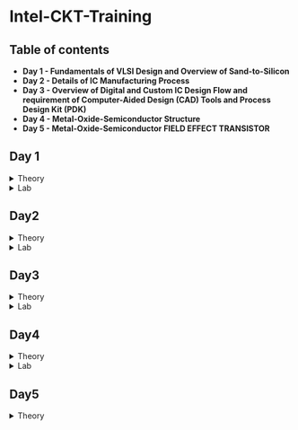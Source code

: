 # Intel-CKT-Training

## Table of contents

- **Day 1 - Fundamentals of VLSI Design and
Overview of Sand-to-Silicon**
- **Day 2 - Details of IC Manufacturing Process**
- **Day 3 - Overview of Digital and Custom IC Design Flow and requirement of Computer-Aided Design (CAD) Tools and Process Design Kit (PDK)**
- **Day 4 - Metal-Oxide-Semiconductor Structure** 
- **Day 5 - Metal-Oxide-Semiconductor FIELD EFFECT TRANSISTOR** 
  
## Day 1 
 <details><summary> Theory </summary>
 
  
  ## **Overview of VLSI Design**
  - **Packaged Chip**
  
    -There are different types of packaging:
      - System in a package (SIP)
      - Dual in-line package (DIP)
      - Quad-flat no-leads (QFN)
      - Ball grid array (BGA)
  
    -The central part of the chip is call die.
  
   - **Die and Wafer**
 
        ![image](https://user-images.githubusercontent.com/122155193/211223009-eefb6003-b59f-45d3-867b-3a645ad9e624.png)

      - A Single wafer contains 10’s of thousands die
      - All the components fabricated on the die

    - **Inside the Die**
       -  Digital: Gates, Muxes, decoders, counters, Resistors, FSMs
       -  Analog and RF: Clock: VCO and PLL; Voltage Ref. and Reg.: Bandgap reference, LDO, DC-DC converter; Data: PRBS generator; Amplifiers and Filters
       -  Memory and Memory Controller: Static Random Access Memory (SRAM) and SRAM controller

    - **Moore’s Law**
      - The observation that the number of transistors in a dense integrated circuit (IC) doubles about every two years.
  
    - **VLSI Design Methodology**
      - Types of VLSI Design styles:
        1) **Field programming gate array (FPGA) design**
            - Faster prototyping and cost-effective
            - Consists of:
              - Input/output buffers
              - Array of configurable logic blocks (CLBs)
              - Programmable interconnect structures
            - The programming of interconnects is accomplished by programming of RAM
            - Signal routing between the CLBs and the I/O blocks made by configurable switching matrices
  
        2) **Application-specific integrated circuit (ASIC)**
            - **Standard cell based design**
              - It is one of the most prevalent full-custom design styles and requires development of a full-custom mask set.
              - All of the commonly used logic cells are developed, characterized, and stored in a standard-cell library.
              - Each cell is characterized according to several different categories:
                - Delay time vs load capacitance and input transition
                - Circuit simulation model, Timing simulation model, Fault simulation model
                - Cell data for place-and route
                - Mask data
            - **Full Custom Design**
              - the entire mask design is done without using any library.
              - Productivity is very low because the geometry, orientation, and placement of every transistor is done individually by the designers.
              - Developmental cost of such a design style is becoming huge.
              - All the analog and RF designs are full custom design.
  
  - **VLSI Design Quality**
  
      - Important criteria to measure the design quality:
  
         1) **Testability**
             - Generation of good test vecto.
             - Availability of good test fixture at speed.
             - Design of testable chip.
  
          2) **Yield and Manufacturability**
             - Yield: No. of tested ok chips/Total no. of Chips
             - Functional Yield: Checks at lower speed
             - Parametric Yield: Checks at required speed
  
          3) **Reliability**
              - ESD and EOS
              - Electromigration
              - Oxide breakdown
              - Power and ground bouncing
             - On-chip noise and cross-talk
  
           4) **Technology Upgradability**
              - functional module for design reuse can be achieved quickly with minimal cost.
              - Develop and use advanced CAD tools.
  
  - **Package Technology**
     - Chip designers should work closely with package designers from the start of the project to avoid failures of the VLSI chip.
  
     - Types of package:
        1) **Pin-through-hole (PTH):**
  
          - ![image](https://user-images.githubusercontent.com/122155193/211224732-7f1409d0-0dd4-49c4-aefa-23b01355a877.png)
  
          - holes drilled in PCB
          - Not cost effective 
  
        2) **Surface Mount Technology (SMT):**
  
          - ![image](https://user-images.githubusercontent.com/122155193/211224778-c207e8e2-0d2e-4a39-80e2-166091dddbf9.png)
  
          - Directly soldered on the PCB
          - Cost and space effective
  
        3) **Plastic:**
  
          - Permeable to environmental moisture
  
        4) **Ceramic:**
  
          - Power consumption, performance and environmental requirements
  
   - **CAD Tools**
      - Essential for timely development of integrated circuits.
      - CAD technology for VLSI chip design can be categorized into the following areas:
        - High-level synthesis
        - Logic synthesis
        - Circuit optimization
        - Layout
        - Placement and routing
        - Simulation
        - Design rules and checking
</details>

<Details>
  <summary> Lab </summary>
  
  ![image](https://user-images.githubusercontent.com/122155193/212777972-3d05e02e-1d9e-40ab-acba-fa41b4cd8039.png)

  
  ![image](https://user-images.githubusercontent.com/122155193/212778069-7ee6a882-57e1-48c8-941b-44407e52732e.png)

  
  ![image](https://user-images.githubusercontent.com/122155193/212778105-4a20f06e-20c8-4c82-8302-8c0f57c0a0a4.png)

</details>

## Day2
  <details>
  <summary> Theory </summary>
  
 ## **Analog VLSI Design Flow and CMOS Fabrication Process**
  - **Analog IC Design Process**
  
  ![tempsnip](https://user-images.githubusercontent.com/122155193/211691046-388cdea4-312d-44c6-8dae-3ae16b00909f.png)
  
  ![image](https://user-images.githubusercontent.com/122155193/211691175-91c7f27c-d825-40d4-891b-8fdc6719a969.png)

  - **Analog IC Design Process and its Relation with CAD and PDK**
  
  ![image](https://user-images.githubusercontent.com/122155193/211691478-f31aea87-d443-4210-b7c5-4443de798448.png)

  - **Role of Circuit Designer**
    - Design a practical circuit based on the device limits, technology constraints and physical implementations rather than a ideal circuit.
    - Have very good understanding of layout design, so that in less iterations the design can be fridged.
    - Always discuss with the layout designer for better and efficient circuit design.
  
  - **CMOS Technology**
    - Comparison of BJT and MOSFET Technology
    ![image](https://user-images.githubusercontent.com/122155193/211692066-23cdd7bc-12da-458f-9637-16315e0f7969.png)

    - Categorization of the CMOS Technology:
      - Submicron Technology: Lmin ≥ 0.35 µm
      - Deep Submicron Technology (DSM): 0.1 µm ≤ Lmin ≤ 0.35 µm
      - Ultra-Deep Submicron Technology (UDSM): Lmin ≤ 0.1 µm
      - BiCMOS Technology: Lmin = 0.5 µm
      
  - **CMOS Fabrication Process**  
    ![image](https://user-images.githubusercontent.com/122155193/211721141-61278ee4-ba64-41dc-b42c-0d119b56b6ea.png)

 <Details>
 <summary> 1. Wafer formation (sand-to-silicon) </summary>
 
 - The basic raw material used in CMOS fabs is a **wafer or disk of silicon** (roughly 75 mm to 300 mm in diameter and less than 1 mm thick).
 - Wafers are cut from boules, cylindrical ingots of singlecrystal silicon.
 - In order to to provide the crystal with the required electrical properties, **controlled amounts of impurities** are added to the melt.
 - A seed crystal is dipped into the melt (**to initiate crystal growth**), and the seed is gradually withdrawn vertically from the melt while simultaneously being rotated.
 - Then, the molten silicon attaches itself to the seed and recrystallizes.
 - Growth rates vary from 30 to 180 mm/hour.
 </details>
 
 <Details>
 <summary> 2. Photolithography </summary>
 
 - The **patterning** is achieved by a process called photolithography.
 - Used as the primary method in defining areas of interest.
 - The wafer is coated with the photoresist and subjected to selective illumination through **the photomask**.
 - A **photomask** is constructed with chromium (chrome) covered quartz glass. 
 - A UV light source is used to expose the photoresist.
 - **Developer solvent** is then used to dissolve the soluble unexposed photoresist, leaving islands of insoluble exposed photoresist.
 </details>
 
 <Details>
 <summary> 3. Well and Channel Formation </summary>
 
 - There are 4 CMOS technology processes:
   1) **N-well process**
      - the pMOS transistors are built in a n-well and the nMOS transistor is placed in the p-type substrate.
      
      ![image](https://user-images.githubusercontent.com/122155193/211732817-ce8ab953-ea39-431d-af7b-6502177adafd.png)
    
   2) **P-well process**
      - the nMOS transistors are built in a p-well and the pMOS transistor is placed in the n-type substrate. 
      - Used to optimize the pMOS transistor performance.
   
      ![image](https://user-images.githubusercontent.com/122155193/211733248-1b1f249a-0d82-469e-bd19-5e97b8112e2c.png)
 
   3) **Twin-well process**
       - Accompanied the emergence of n-well processes. 
       - A twinwell process allows the optimization of each transistor type.
      
      ![image](https://user-images.githubusercontent.com/122155193/211733777-f1c19a5f-d0a5-4ae4-bb14-886ce4253585.png)
      
    4) **Triple-well process**
       - Provide good isolation between analog and digital blocks in mixed-signal chips; 
       - It is also used to isolate high-density dynamic memory from logic.  

        ![image](https://user-images.githubusercontent.com/122155193/211734116-ae807cfb-2c10-44a5-a50b-b227d9a45d31.png)
 </details>
 
 <Details>
 <summary> 4. Silicon Dioxide (Sio2) </summary>
 
 - Oxidation of silicon is achieved by heating silicon wafers in an oxidizing atmosphere.
 - Some common approaches:
 
    - **Wet Oxidation** (oxidizing atmosphere contains water vapor)
      - The temperature is usually between 900 °C and 1000 °C.
      - Wet oxidation is a rapid process.
      
    - **Dry Oxidation** (oxidizing atmosphere is pure oxygen)
      - Temperatures are in the region of 1200 °C to achieve an acceptable growth rate.
      - Dry oxidation forms a better quality oxide than wet oxidation.
      - It is used to form thin, highly controlled gate oxides, while wet oxidation may be used to form thick field oxides.
    
    - **Atomic Layer Deposition (ALD)** 
      - when a thin chemical layer (material A) is attached to a surface and then a chemical (material B) is introduced to produce a thin layer of the required layer.
  </details>
 
  <Details>
 <summary> 5. Isolation </summary>
  
  - Individual devices in a CMOS process need to be isolated from one another so that they do not have unexpected interactions.
  - The transistor gate consists of a **thin gate oxide layer**.
  - The **thick oxide** used to be formed by a process called Local Oxidation of Silicon (LOCOS).ed to be formed by a process called Local Oxidation of Silicon (LOCOS).
  - A problem with LOCOS-based processes is the transition between thick andthin oxide, which extended some distance laterally to form a so-called bird’s beak.
  - Starting around the 0.35 µm node, **shallow trench isolation (STI)** was introduced to avoid the problems with LOCOS.
  - STI forms insulating trenches of SiO2 surrounding the transistors (everywhere except the active area).
 </details>
 
 <Details>
 <summary> 6. Gate Oxide </summary>

 - This is most commonly in the form of silicon dioxide (SiO2).
 - The transistor gate consists of a **thin gate oxide layer**.
</details>

<Details>
 <summary> 7. Gate and Source/Drain Formations </summary>
 
 - Grow gate oxide wherever transistors are required.
 - **area = source + drain + gate**
 - Deposit polysilicon on chip.
 - Pattern polysilicon (both gates and interconnect).
 - Etch exposed gate oxide, at this stage, the chip has windows down to the well or substrate wherever a source/drain diffusion is required.
 - Implant pMOS and nMOS source/drain regions.
 </details>
 
 <Details>
 <summary> 8. Contacts and Metallization </summary>
 
 - Contact cuts are made to source, drain, and gate according to the contact mask. These are holes etched in the dielectric after the source/drain formation.
 - Older processes commonly use aluminum (Al) for wires, although newer ones offer copper (Cu) for lower resistance.
 - Tungsten (W) can be used as a plug to fill the contact holes.
 </details>
  
<Details>
 <summary> 9. Passivation </summary>
 
 - The final processing step is to add a protective glass layer called passivation or over glass that prevents the ingress of contaminants.
 - Openings in the passivation layer, called overglass cuts, allow connection to I/O pads and test probe points if needed.
 </details>
 
 <Details>
 <summary> 10. Metrology </summary>
 
 - Metrology is the science of measuring.
 - Everything that is built in a semiconductor process has to be measured to give feedback to the manufacturing process.
</details>
</details>

<Details>
 <summary> Lab </summary>
  
  [Assignment Day 2.pdf](https://github.com/Maryam288/Intel-CKT-Training/files/10389974/Assignment.Day.2.pdf)
</details>
 
## Day3
  <Details>
  <summary> Theory </summary>
  
 ## **CMOS Fabrication Process in DeepSubmicron (DSM) and Ultra DeepSubmicron (UDSM) Technology**
 
 - **Disadvantage of the Submicron CMOS Process**
 
    - Isolation of the Transistors:
      - The use of **reverse bias pn junctions** to isolate transistors becomes **impractical as the transistor sizes decrease**.
    
 - **Local Oxidation of Silicon (LOCOS) Isolation Process**
    - LOCOS is the traditional isolation technique used in submicron processes.
    
  ![image](https://user-images.githubusercontent.com/122155193/211982154-f8f38e6d-ec0d-4d9e-b6c8-30f3d6454cdc.png)    ![image](https://user-images.githubusercontent.com/122155193/211982694-d5600c58-a8c2-4875-9c4d-e6f1de87bdc5.png)
   
   - Limitation of this technique:
     - Bird’s beak effect
     - Surface area which is lost to this encroachment
     
   - Advantages of LOCOS fabrication process:
      - Simple process flow
      - High oxide quality because the whole LOCOS structure is thermally grown.
   
   
  - **Sallow Trench Isolation Technology**
  
    - STI isolation process is the preferred isolation process for deep-submicron process because it completely avoids Bird’s beak shape characteristics.
    
    ![image](https://user-images.githubusercontent.com/122155193/211989171-54995dfb-273f-42e8-8011-781d3c3458ed.png)
    - STI is more suitable for the increased density in a small area because it allows forming smaller isolation regions.
    - The disadvantage is larger number of process steps.

  - **Illustration of a Deep Submicron (DSM) CMOS Technology**
  
    - The DSM technology provides:
      - A deep n-well that can be utilized to reduce substrate noise coupling.
      - A MOS Varactor that can be used to make voltage controlled oscillators (VCOs).
      - Different kind of resistors like: **Diffused and/or implanted resistors**, **Well resistors**, **Poly resistors**, **Metal Resistors**.
      - At least 6 levels of metal that can form many useful structures such as inductors, capacitors, and transmission lines.
  
       ![image](https://user-images.githubusercontent.com/122155193/212009429-1cd43858-07c1-46c4-8753-2daf96f1b9b9.png)

- **Different Types of Capacitor in Deep Submicron (DSM) CMOS Technology**
  ![image](https://user-images.githubusercontent.com/122155193/212011793-ef905a9b-4e3e-4948-a520-d8fe48e1a840.png)

 - **Example of a DSM Technology Process (SKY130)** 
  
  ![image](https://user-images.githubusercontent.com/122155193/212012219-db2cf3a3-d372-4ea5-82a4-ba27bfdf4f95.png)
  
  - **Major Fabrication Steps for a DSM CMOS Process** 

  ![image](https://user-images.githubusercontent.com/122155193/212208610-02744f7c-4479-41d4-84d0-38e75fe3c879.png)

<Details>
 <summary> n and p-well Creation </summary>

- NMOS wil be fabricated in the p-well and PMOS in the n-well.
- Done by implantation followed by a deep diffusion.
 </details>
 
 <Details>
 <summary> Sallow Trench Isolation Creation </summary>

-  STI electrically isolates one region/transistor from another.
 </details>
 
 <Details>
 <summary> Threshold Shift and Anti-Punch through Implants </summary>

- The natural thresholds of the **NMOS is about 0V** and of the **PMOS is about –1.2V**.
- p-implant is used to make the NMOS harder to invert and the PMOS easier resulting in threshold voltages balanced around zero volts.
- Implant can be applied to create a higher-doped region beneath the channels to prevent punch-through from the drain depletion region extending to source depletion region.
 </details>
 
 <Details>
 <summary> Thin Oxide and Polysilicon Gate </summary>

- A thin oxide is deposited followed by polysilicon. These layers are removed where they are not wanted.
 </details>
 
 <Details>
 <summary> Lightly Doped Source and Drain </summary>

- A lightly-doped implant is used to create a lightly-doped source and drain next to the channel of the MOSFETs.
 </details>
 
 <Details>
 <summary> Sidewall Spacer </summary>

- A layer of dielectric is deposited on the surface and removed in such a way as to leave “sidewall spacers” next to the thin-oxide-polysilicon-polycide sandwich.
 - These sidewall spacers will prevent the part of the source and drain next to the channel from becoming heavily doped.
 </details>
 
 <Details>
 <summary> Implantation of Havily Doped Source and Drain </summary>

- Provide the completed sources and drains.
- Allows for ohmic contact into the wells and substrate.
  </details>
  
  <Details>
 <summary> Siliciding (Salicide and Polyside) </summary>

- Reduces the resistance of the bulk diffusions and polysilicon and forms an ohmic contact with material on which it is deposited.
  </details>
  
 <Details>
 <summary> Intermediate Oxide Layer </summary> 

- An oxide layer is used to cover the transistors and to planarize the surface.
 </details>
 
 <Details>
 <summary> First Level Metal </summary> 

- Tungsten plugs are built through the lower intermediate oxide layer to provide contact between the devices, wells and substrate to the first-level metal.
 </details>
 
 <Details>
 <summary> Second Level Metal </summary> 

- The previous step is repeated for the second-level metal.
 </details>
 
 - **Summary of Deep Submicron (DSM) CMOS Fabrication Process**
    - DSM technology typically has a minimum channel length between 0.35μm and 0.1μm.
    - DSM technology addresses the problem of excessive depletion region widths in junction isolation techniques by using shallow trench isolation.
    - DSM technology may have from 4 to 8 levels of metal.
    - Lightly doped drains and sources are a key aspect of DSM technology.
    
 - **Ultra Deep Submicron (UDSM) CMOS Technology**
    - Lmin ≤ 0.1 microns.
    - Minimum feature size less than 100 nanometers.
    - 22 nm drawn length, 5 nm lateral diffusion, 1 nm transistor gate oxide, 8 layers of copper interconnect.
    - Specialized processing is used to increase drive capability and maintain low off currents.
    
  - **Advantage of UDSM CMOS Technology**
  
 <Details>
 <summary> Digital Viewpoint </summary> 

- Improved Ion/Ioff
 - Reduced gate capacitance
 - Higher drive current capability
 - Reduced interconnect density
 - Reduction of active power
 </details>
 
  <Details>
 <summary> Analog Viewpoint </summary> 

- More levels of metal
 - Higher cutoff frequency
 - Higher capacitance density
 - Reduced junction capacitance per transconductance
 - More speed
 </details>
 
 - **Disadvantage of UDSM CMOS Technology**
 <Details>
 <summary> Analog Viewpoint </summary> 

- Reduction in power supply resulting in reduced headroom.
 - Gate leakage currents.
 - Reduced small signal intrinsic gain.
 - Increased nonlinearity.
 - Increased noise and poorer matching.
 </details>
 </details>

<Details>
 <summary> Lab </summary> 
  
 <Details>
 <summary> Q6) What are the advantages of ultra-deep submicron process over deep submicron process. </summary>
 
  - Improved Ion/Ioff
  - Reduced gate capacitance
  - Higher drive current capability
  - Reduced junction capacitance per transconductance
  - More speed
 </details>
  
 <Details>
 <summary> Q7) What is the difference between LOCOS and STI process? </summary>
   
 ![image](https://user-images.githubusercontent.com/122155193/212779336-9637f723-ba9d-4a7f-9591-d5aa9fa8fe06.png)
</details>
  
  <Details>
 <summary> Q8) Why for body connection a heavily doped n+ or p+ is used? </summary>
    
- A heavily doped N+ or P+ diffusion is made for the metallic contact. This creates a conductive junction between the metal and the semiconductor, thus giving a good electrical contact to the bulk.
    
</details>
<Details>
 <summary> Q9) What is use of silicide and poolside? </summary>  
  
  - To interconnect between N+ or P+ diffusion to the metal.
 </details>
  
 <Details>
 <summary> Q10) Which process steps used for control threshold voltage and punch-through effect? </summary>   
   
   - Oxidation and Diffusion
  </details>
  <Details>
 <summary> Q11) Draw a top view, front view and 3D view of a CMOS inverter and annotate the length and width of both PMOS and NMOS transistor. </summary>   
 </details>
  
   <Details>
 <summary> Q12) Why sidewall spacer are used in DSM technology? </summary>
     
 - To insulate the drain and source metal contacts from the gate of the transistor.
     
  </details>    
 <Details>
 <summary> Q13) What are the advantages of Deep N-well technology over n-well technology? </summary> 
 
   - Deep N-well decreases the noise coupling through it to the substrate and giving the advantage of fully isolated NMOS devices.
   
</details>    
 <Details>
 <summary> Q14) What is passivation layer? </summary>    
   
   - A layer normally used protect the active semiconductor surface from the surrounding environment.
   
 </details>    
 <Details>
 <summary> Q15) What is Bird’s beak in LOCOS process and what is the impact on the transistor performance? </summary>     
   
   - As the oxide grows, the nitride mask, which is meant to block the oxide from growing everywhere, is slightly bent due to stress caused by the oxide pushing the nitride as it grows.
   
   - The encroachment of field oxide in the active region reduces the area available to form a transistor and therefore it limits device scaling and device density in VLSI cuts which will limit the device performance. 
 </details>
 </details>
 
## Day4
  <details>
  <summary> Theory </summary>
  
 ## Metal-Oxide-Semiconductor Structure 
  - **Metal-Oxide-Semiconductor (MOS) Device Structure**
  
    - MOS junction simply a capacitor.
    - No current-voltage relationship, only capacitorvoltage relationship.
    
    ![image](https://user-images.githubusercontent.com/122155193/215636640-a6cc772b-f90a-4789-a4ce-cdfca27b0cc1.png)

- **MOS Device Structure and Fabrication**

<details>
<summary> Fabrication </summary>

   - Oxidation: process to create SiO2 on top of Silicon.
   - Metallization: process to deposit poly-silicon on top of SiO2.
</details> 

<details>
<summary> Device Structure </summary>

  - Gate and substrate are different material so there is a contact potential between them (expressed as metal to semiconductor work function (ϕms)).
  - Interface is between SiO2 and Silicon
</details> 

- **Ideal MOS Junction or Capacitor**

<details>
<summary> Case1: Accumulation Mode of Operation </summary>

## **Accumulation Mode (V < 0)**

  - Pile of majority carrier at the interface.
  - Charge at the surface directly proportional to voltage.

![image](https://user-images.githubusercontent.com/122155193/215638041-ec999fd0-297a-45ca-a9db-8b6615abe401.png)
</details> 

<details>
<summary> Case2: Depletion Mode of Operation </summary>

## **Depletion Mode (0 < V < VT)**    

  - The semiconductor surface starts to deplete and the type of charge at the surface is –ve and gradually increase with the increase of voltage.
  - **Weak inversion voltage** is the voltage at which the surface carrier concentration is exactly equal to bulk carrier concentration and from this point the weak inversion started.
  - Charge at the surface directly proportional to voltage.
  - **Threshold voltage** is the voltage at which the surface concentration exactly equal to the bulk concentration.
  - This is called inversion point and at this point depletion mode ends and strong inversion started.
  
![image](https://user-images.githubusercontent.com/122155193/215639254-0e3ee43f-18f0-4ec9-a02f-ee19bb2d2e54.png)
</details> 

<details>
<summary> Case3: Strong Inversion Mode of Operation </summary>

## **Strong Inversion Mode (V ≥ VT)**    

  - At threshold voltage a channel form at the surface of the semiconductor due to inversion charges.
  - Before threshold voltage the charge comes from negatively charged ionized acceptors.
  - After threshold voltage, the more charge comes from the electrons rather than depleting the holes.
  - The extra negative charge required for the semiconductor is comes from the mobile electrons which are very close to the surface.
  
  ![image](https://user-images.githubusercontent.com/122155193/215639559-c8ce74f2-3fa1-499f-9f67-bce9026215eb.png)
  
</details> 

- **Summary of the MOS Operation Modes**

![image](https://user-images.githubusercontent.com/122155193/215639865-0a6ba5fe-67cb-413a-baf5-f03e46c5240d.png)

  - Flat band voltage is 0 for ideal MOS structure.
  - Flat band means flatness of conduction and valence band edges at semiconductor surface.
  
- **Q-V Characteristics of MOS Structure** 
 
  ![image](https://user-images.githubusercontent.com/122155193/215640211-26a81d2c-c86b-462f-8b30-aa50f032b8f8.png)

 - Surface Charges at different regions
  
<details>
<summary> Accumulation </summary>

![image](https://user-images.githubusercontent.com/122155193/215664491-a76dd783-6bea-406f-9629-a6018f62a797.png)

</details> 

<details>
<summary> Depletion </summary>

![image](https://user-images.githubusercontent.com/122155193/215664814-2e512672-52f3-4e8a-b9a8-2107378e9e24.png)

</details>

<details>
<summary> Inversion </summary>

![image](https://user-images.githubusercontent.com/122155193/215665123-3d16ef04-191a-4f2e-b52c-c0ac80b980be.png)

</details>

<details>
<summary> Threshold Voltage </summary>

![image](https://user-images.githubusercontent.com/122155193/215665313-2b4ef7f0-b0e5-46bb-85eb-30b79f5788db.png)

</details>

- **C-V Characteristics of MOS Structure** 

![image](https://user-images.githubusercontent.com/122155193/215665604-025af0cf-c9c7-453a-aa23-972c5e13c186.png)

- **Non Ideal MOS Structure** 

<details>
<summary> Effect of fixed charge Qf </summary>

![image](https://user-images.githubusercontent.com/122155193/215665879-b3a0e828-18ee-4992-9da1-4a9683ef2e63.png)

- To cerate a zero charge on silicon a negative voltage is required to give at gate terminal.
- By applying a negative volute at gate the surface charge at silicon will be zero.
- Zero charge in the semiconductor corresponds to flat-band condition of a MOS junction.
</details>

<details>
<summary> Effect of work metal-semiconductor work function difference ϕms </summary>

![image](https://user-images.githubusercontent.com/122155193/215665963-4d0e0ccc-2872-4bae-8921-c744e36599f7.png)

- Electrons are always moves from higher energy level to lower energy level.
- Electrons are transferred through wire.
- To remove the electrons from semiconductor surface we have to provide a –ve voltage to the gate.
</details>

- **Summary of Nonideal MOS Capacitor** 

 1. Effect of fixed oxide charge 𝑄f
  
  ![image](https://user-images.githubusercontent.com/122155193/215668210-27ebfbf1-aa29-47e0-ad78-123634557852.png)
  
 2. Effect of work metal-semiconductor work function difference ϕms
  
  ![image](https://user-images.githubusercontent.com/122155193/215668285-22ce8cc9-fe8a-4198-b567-5649bb75d3b3.png)

 3. In presence of both fixed charge and metal-to-semiconductor work function

![image](https://user-images.githubusercontent.com/122155193/215668376-a188458d-30cc-4e27-b91e-03d5c3ea3d16.png)

 4. So threshold voltage od a nonideal MOS capacitor will be
  
  ![image](https://user-images.githubusercontent.com/122155193/215668468-9319084b-083d-47bb-b426-aba394a3374f.png)
  
</details>

<details>
<summary> Lab </summary>

<details>
<summary> 1. What are the main differences between ideal and real MOS structure? </summary>

![image](https://user-images.githubusercontent.com/122155193/215671227-45643d7a-e561-4598-9e89-ff562027b9a0.png)

</details>

<details>
<summary> 2. What are the different modes of operation in a MOS junction? </summary>

- Accumulation Mode (V < 0)
- Depletion Mode (0 < V < Vt)
- Strong Inversion Mode (V ≥ Vt)
</details>

<details>
<summary> 3. What is the difference between weak inversion and strong inversion of a MOS junction? </summary>

![image](https://user-images.githubusercontent.com/122155193/215672027-d394e1e7-f836-4776-a720-cf048c662891.png)
</details>

<details>
<summary> 4. What is metal-to-semiconductor work function? </summary>

- The energy difference between the metal and the semiconductor.
</details>

<details>
<summary> 5. For a heavily n-doped poly-silicon metal and a p-substrate semiconductor, what will be the metal-to-semiconductor work function? Positive or negative?</summary>

- The heavily n-doped poly-silicon will have the fermi-level very close to conduction band (Ec), while p-substrate semiconductor will have the fermi-level close to valance band (Ev).

- ϕms = ϕm - ϕs

- In this case, ϕm < ϕs

- Thus, ϕms will be negative.

</details>

<details>
<summary> 6. For a heavily p-doped poly-silicon metal and a n-substrate semiconductor, what will be the metal-to-semiconductor work function? Positive or negative?</summary>

- The heavily p-doped poly-silicon will have the fermi-level very close to valance band (Ev), while n-substrate semiconductor will have the fermi-level close to conduction band (Ec).

- ϕms = ϕm - ϕs

- In this case, ϕm > ϕs

- Thus, ϕms will be positive.
</details>

<details>
<summary> 7. What is threshold voltage of a MOS junction? Express threshold voltage for a non-ideal MOS junction. </summary>

- Threshold voltage is the voltage at which the surface concentration exactly equal to the bulk concentration

![image](https://user-images.githubusercontent.com/122155193/215674955-bd07a353-7590-4f39-ae66-88deaa119135.png)

</details>

<details>
<summary> 8. If the oxide (SiO2) increases for a MOS structure, the threshold voltage will increase or decrease? </summary>

- Threshold voltage will increase.
</details>

<details>
<summary> 9. Instead of a lightly doped p-substrate, if you use a heavily doped p-substrate in a MOS structure then what will be the change in threshold voltage? Will it increase or decrease? </summary>

- Threshold voltage will increase.
</details>

<details>
<summary> 10. Describe, why MOS capacitance stay minimum at very high frequency and back to high value at low frequency </summary>

- High frequency always fluctuate at a high speed.
- There is no long time for the capacitor to collect higher charge to achieve higher capacitance.
- Thus, higher frequency get lower capacitance. 
</details>
</details>

## Day5
  <details>
  <summary> Theory </summary>
  
 ## **Metal-Oxide-Semiconductor FIELD EFFECT TRANSISTOR**
 
 - **MOSFET Structure**
 
 ![image](https://user-images.githubusercontent.com/122155193/215681889-ee72fd9f-89b3-4b40-b9f0-ac424ba47fce.png)

 ![image](https://user-images.githubusercontent.com/122155193/215681942-acd39576-b92b-4a06-b0e3-8384fe730af1.png)

 
 <details>
 <summary> Top View (Layout View) </summary>
 
 ![image](https://user-images.githubusercontent.com/122155193/215681520-92e68393-48d6-47cb-a203-0394f7c1e2db.png)
 </details>
 
 <details>
 <summary> Layout Layers and Rules </summary>
 
 ## Layout Layers
 - P-substrate
 - Thin oxide
 - Polysilicon
 - n+ diffusion
 - Contact
 - Metal
 
 ## Layout Rules
 - Min. width
 - Max Width
 - Spacing
 - Area
 - Enclosure
 - Extension
  </details>
 
 <details>
 <summary> Front View (Cross-section) </summary>
 
 ![image](https://user-images.githubusercontent.com/122155193/215681683-08bf5370-3ba2-4310-b54a-5ef19fa24bc9.png)
</details>

- **MOSFET Operation**

<details>
<summary> Cut-off </summary>

![image](https://user-images.githubusercontent.com/122155193/215708266-3f68bdf1-7c72-48a2-bd70-a2d097ccb54d.png)

- Gate voltage lower than threshold voltage (Vgs < Vt).
- Drain current, Id = 0
- Application: Switch
</details>

<details>
<summary> Linear </summary>

![image](https://user-images.githubusercontent.com/122155193/215708488-14e39dd8-c3e7-4fa3-a2ee-e01c676c69a7.png)

- Gate voltage slightly above threshold voltage (Vgs - Vt >= Vds)
- Id increase with the increases of Vgs

![image](https://user-images.githubusercontent.com/122155193/215707513-ad4a434b-4220-4404-85d6-8408b013005a.png)

- Application: switch and linear resistor
</details>


<details>
<summary> Saturation </summary>

![image](https://user-images.githubusercontent.com/122155193/215708579-94c60ce7-00e5-4db2-8e9a-be2855fd061f.png)

- Gate voltage much more higher than threshold voltage (Vgs - Vt < Vds)
- The curent from drain to source is saturated even the Vds keep increasing.
- Maximum Id.

![image](https://user-images.githubusercontent.com/122155193/215709056-2e35fb69-2620-4013-9092-55a9f2bc5254.png)

- Application: Amplifier and constant current source
</details>

- **ID-VGS Characteristics**

![image](https://user-images.githubusercontent.com/122155193/215711062-29223102-1ba3-40dc-b5ea-4bf419f6eedb.png)

- **ID-VGS Characteristics with Body Bias**

![image](https://user-images.githubusercontent.com/122155193/215711285-585c0df5-1a7f-4fbd-8fe9-5735c99216ca.png)

- **ID-VDS Characteristics**

![image](https://user-images.githubusercontent.com/122155193/215711428-5e9e2930-f7e6-4eee-b92a-4facf71339db.png)
